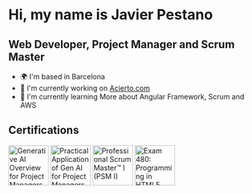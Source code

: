 # Hi, my name is Javier Pestano


## Web Developer, Project Manager and Scrum Master 

* 🌍  I'm based in Barcelona
* 🚀  I'm currently working on [Acierto.com](http://www.acierto.com)
* 🧠  I'm currently learning More about Angular Framework, Scrum and AWS

<!--
**JavierPestanoRon/JavierPestanoRon** is a ✨ _special_ ✨ repository because its `README.md` (this file) appears on your GitHub profile.

Here are some ideas to get you started:

- 🔭 I’m currently working on ...
- 🌱 I’m currently learning ...
- 👯 I’m looking to collaborate on ...
- 🤔 I’m looking for help with ...
- 💬 Ask me about ...
- 📫 How to reach me: ...
- 😄 Pronouns: ...
- ⚡ Fun fact: ...
-->

## Certifications

<!--START_SECTION:badges-->
<a href="https://www.credly.com/badges/8c008385-6c62-4aa2-aeb4-9a956c8cbc6d" title="Generative AI Overview for Project Managers"><img src="https://images.credly.com/size/80x80/images/f5c094f4-e07c-44e0-b685-4ffd8980fd53/blob" alt="Generative AI Overview for Project Managers" width="80" height="80"></a>
<a href="https://www.credly.com/badges/e56157b1-25af-41bb-ad67-d10a7bade342" title="Practical Application of Gen AI for Project Managers"><img src="https://images.credly.com/size/80x80/images/0c4e1dd5-5d3c-4974-9720-e09af4302e5e/blob" alt="Practical Application of Gen AI for Project Managers" width="80" height="80"></a>
<a href="https://www.credly.com/badges/c8a8d49d-901a-418f-adac-8a9f782d779d" title="Professional Scrum Master™ I (PSM I)"><img src="https://images.credly.com/size/80x80/images/a2790314-008a-4c3d-9553-f5e84eb359ba/image.png" alt="Professional Scrum Master™ I (PSM I)" width="80" height="80"></a>
<a href="https://www.credly.com/badges/a3ed08ef-134b-486f-9b0a-a0027a48a15b" title="Exam 480: Programming in HTML5 with JavaScript and CSS3"><img src="https://images.credly.com/size/80x80/images/84f513e4-256d-4aa0-a29d-973bcb39d87a/Programming_in_HTML5_with_JavaScript_and_Css3-01.png" alt="Exam 480: Programming in HTML5 with JavaScript and CSS3" width="80" height="80"></a>
<!--END_SECTION:badges-->
